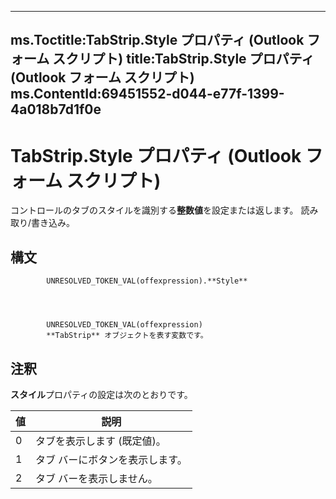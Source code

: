 

---
ms.Toctitle:TabStrip.Style プロパティ (Outlook フォーム スクリプト)
title:TabStrip.Style プロパティ (Outlook フォーム スクリプト)
ms.ContentId:69451552-d044-e77f-1399-4a018b7d1f0e
---
# TabStrip.Style プロパティ (Outlook フォーム スクリプト)




コントロールのタブのスタイルを識別する**整数値**を設定または返します。 読み取り/書き込み。

## 構文

            UNRESOLVED_TOKEN_VAL(offexpression).**Style**




            UNRESOLVED_TOKEN_VAL(offexpression)
            **TabStrip** オブジェクトを表す変数です。



## 注釈
**スタイル**プロパティの設定は次のとおりです。

|**値**|**説明**|
|---|---|
|0|タブを表示します (既定値)。|
|1|タブ バーにボタンを表示します。|
|2|タブ バーを表示しません。|




